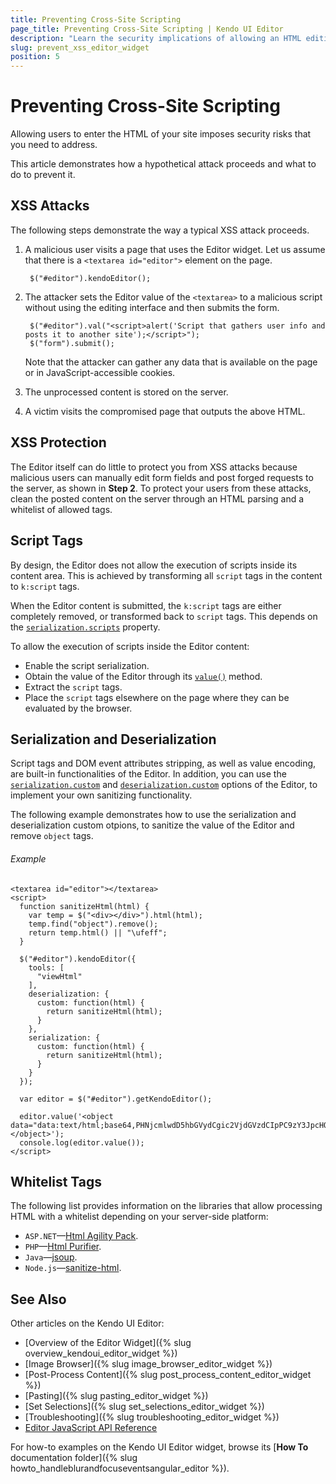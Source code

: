 ```yaml
---
title: Preventing Cross-Site Scripting
page_title: Preventing Cross-Site Scripting | Kendo UI Editor
description: "Learn the security implications of allowing an HTML editing in your pages and how to secure them in the Kendo UI Editor widget."
slug: prevent_xss_editor_widget
position: 5
---
```


# Preventing Cross-Site Scripting

Allowing users to enter the HTML of your site imposes security risks that you need to address.

This article demonstrates how a hypothetical attack proceeds and what to do to prevent it.

## XSS Attacks

The following steps demonstrate the way a typical XSS attack proceeds.

1. A malicious user visits a page that uses the Editor widget. Let us assume that there is a `<textarea id="editor">` element on the page.

        $("#editor").kendoEditor();

2. The attacker sets the Editor value of the `<textarea>` to a malicious script without using the editing interface and then submits the form.

        $("#editor").val("<script>alert('Script that gathers user info and posts it to another site');</script>");
        $("form").submit();

   Note that the attacker can gather any data that is available on the page or in JavaScript-accessible cookies.

3. The unprocessed content is stored on the server.
4. A victim visits the compromised page that outputs the above HTML.

## XSS Protection

The Editor itself can do little to protect you from XSS attacks because malicious users can manually edit form fields and post forged requests to the server, as shown in **Step 2**. To protect your users from these attacks, clean the posted content on the server through an HTML parsing and a whitelist of allowed tags.

## Script Tags

By design, the Editor does not allow the execution of scripts inside its content area. This is achieved by transforming all `script` tags in the content to `k:script` tags.

When the Editor content is submitted, the `k:script` tags are either completely removed, or transformed back to `script` tags. This depends on the [`serialization.scripts`](/api/javascript/ui/editor/configuration/serialization.scripts) property.

To allow the execution of scripts inside the Editor content:

* Enable the script serialization.
* Obtain the value of the Editor through its [`value()`](/api/javascript/ui/editor/methods/value) method.
* Extract the `script` tags.
* Place the `script` tags elsewhere on the page where they can be evaluated by the browser.

## Serialization and Deserialization

Script tags and DOM event attributes stripping, as well as value encoding, are built-in functionalities of the Editor. In addition, you can use the [`serialization.custom`](/api/javascript/ui/editor/configuration/serialization.custom) and [`deserialization.custom`](/api/javascript/ui/editor/configuration/deserialization.custom) options of the Editor, to implement your own sanitizing functionality.

The following example demonstrates how to use the serialization and deserialization custom otpions, to sanitize the value of the Editor and remove `object` tags.

###### Example

```dojo
<textarea id="editor"></textarea>
<script>
  function sanitizeHtml(html) {
    var temp = $("<div></div>").html(html);
    temp.find("object").remove();
    return temp.html() || "\ufeff";
  }

  $("#editor").kendoEditor({
    tools: [
      "viewHtml"
    ],
    deserialization: {
      custom: function(html) {
        return sanitizeHtml(html);
      }
    },
    serialization: {
      custom: function(html) {
        return sanitizeHtml(html);
      }
    }
  });

  var editor = $("#editor").getKendoEditor();

  editor.value('<object data="data:text/html;base64,PHNjcmlwdD5hbGVydCgic2VjdGVzdCIpPC9zY3JpcHQ+"></object>');
  console.log(editor.value());
</script>
````

## Whitelist Tags

The following list provides information on the libraries that allow processing HTML with a whitelist depending on your server-side platform:

- `ASP.NET`&mdash;[Html Agility Pack](http://htmlagilitypack.codeplex.com/).
- `PHP`&mdash;[Html Purifier](http://htmlpurifier.org/).
- `Java`&mdash;[jsoup](https://jsoup.org/).
- `Node.js`&mdash;[sanitize-html](https://www.npmjs.com/package/sanitize-html).

## See Also

Other articles on the Kendo UI Editor:

* [Overview of the Editor Widget]({% slug overview_kendoui_editor_widget %})
* [Image Browser]({% slug image_browser_editor_widget %})
* [Post-Process Content]({% slug post_process_content_editor_widget %})
* [Pasting]({% slug pasting_editor_widget %})
* [Set Selections]({% slug set_selections_editor_widget %})
* [Troubleshooting]({% slug troubleshooting_editor_widget %})
* [Editor JavaScript API Reference](/api/javascript/ui/editor)

For how-to examples on the Kendo UI Editor widget, browse its [**How To** documentation folder]({% slug howto_handleblurandfocuseventsangular_editor %}).
